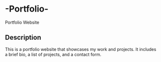 # -Portfolio-
 Portfolio Website

## Description
This is a portfolio website that showcases my work and projects. It includes a brief bio, a list of projects, and a contact form.
